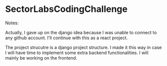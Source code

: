 # SectorLabsCodingChallenge

Notes:

Actually, I gave up on the django idea because I was unable to connect to any github account. I'll continue with this as a react project.

The project strucutre is a django project structure. I made it this way in case I will have time to implement some extra backend functionalities. I will mainly be working on the frontend.
